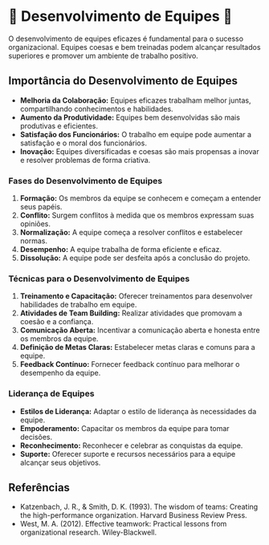 # 🌸 Desenvolvimento de Equipes 🌸

O desenvolvimento de equipes eficazes é fundamental para o sucesso organizacional. Equipes coesas e bem treinadas podem alcançar resultados superiores e promover um ambiente de trabalho positivo.

## Importância do Desenvolvimento de Equipes

- **Melhoria da Colaboração:** Equipes eficazes trabalham melhor juntas, compartilhando conhecimentos e habilidades.
- **Aumento da Produtividade:** Equipes bem desenvolvidas são mais produtivas e eficientes.
- **Satisfação dos Funcionários:** O trabalho em equipe pode aumentar a satisfação e o moral dos funcionários.
- **Inovação:** Equipes diversificadas e coesas são mais propensas a inovar e resolver problemas de forma criativa.

### Fases do Desenvolvimento de Equipes

1. **Formação:** Os membros da equipe se conhecem e começam a entender seus papéis.
2. **Conflito:** Surgem conflitos à medida que os membros expressam suas opiniões.
3. **Normalização:** A equipe começa a resolver conflitos e estabelecer normas.
4. **Desempenho:** A equipe trabalha de forma eficiente e eficaz.
5. **Dissolução:** A equipe pode ser desfeita após a conclusão do projeto.

### Técnicas para o Desenvolvimento de Equipes

1. **Treinamento e Capacitação:** Oferecer treinamentos para desenvolver habilidades de trabalho em equipe.
2. **Atividades de Team Building:** Realizar atividades que promovam a coesão e a confiança.
3. **Comunicação Aberta:** Incentivar a comunicação aberta e honesta entre os membros da equipe.
4. **Definição de Metas Claras:** Estabelecer metas claras e comuns para a equipe.
5. **Feedback Contínuo:** Fornecer feedback contínuo para melhorar o desempenho da equipe.

### Liderança de Equipes

- **Estilos de Liderança:** Adaptar o estilo de liderança às necessidades da equipe.
- **Empoderamento:** Capacitar os membros da equipe para tomar decisões.
- **Reconhecimento:** Reconhecer e celebrar as conquistas da equipe.
- **Suporte:** Oferecer suporte e recursos necessários para a equipe alcançar seus objetivos.

## Referências

- Katzenbach, J. R., & Smith, D. K. (1993). The wisdom of teams: Creating the high-performance organization. Harvard Business Review Press.
- West, M. A. (2012). Effective teamwork: Practical lessons from organizational research. Wiley-Blackwell.

